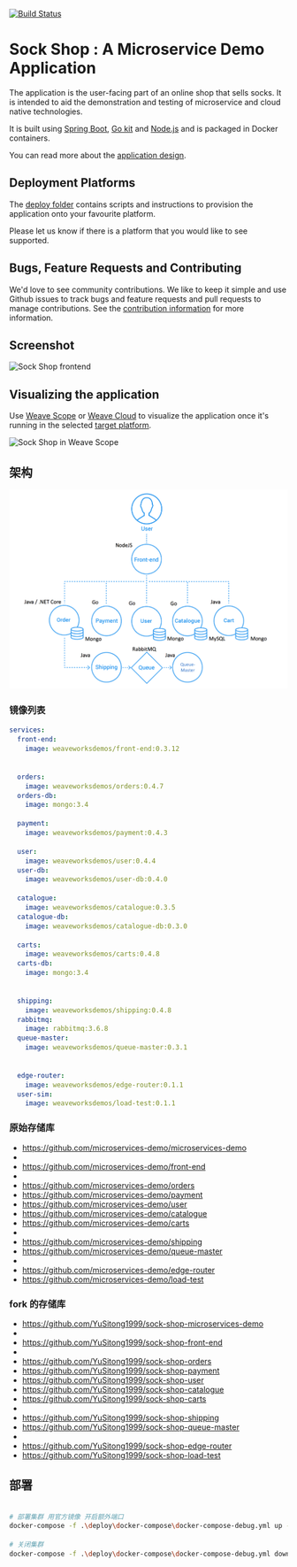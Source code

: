[![Build Status](https://travis-ci.org/microservices-demo/microservices-demo.svg?branch=master)](https://travis-ci.org/microservices-demo/microservices-demo)

# Sock Shop : A Microservice Demo Application

The application is the user-facing part of an online shop that sells socks. It is intended to aid the demonstration and
testing of microservice and cloud native technologies.

It is built using [Spring Boot](http://projects.spring.io/spring-boot/), [Go kit](http://gokit.io)
and [Node.js](https://nodejs.org/) and is packaged in Docker containers.

You can read more about the [application design](./internal-docs/design.md).

## Deployment Platforms

The [deploy folder](./deploy/) contains scripts and instructions to provision the application onto your favourite
platform.

Please let us know if there is a platform that you would like to see supported.

## Bugs, Feature Requests and Contributing

We'd love to see community contributions. We like to keep it simple and use Github issues to track bugs and feature
requests and pull requests to manage contributions. See the [contribution information](.github/CONTRIBUTING.md) for more
information.

## Screenshot

![Sock Shop frontend](https://github.com/microservices-demo/microservices-demo.github.io/raw/master/assets/sockshop-frontend.png)

## Visualizing the application

Use [Weave Scope](http://weave.works/products/weave-scope/) or [Weave Cloud](http://cloud.weave.works/) to visualize the
application once it's running in the selected [target platform](./deploy/).

![Sock Shop in Weave Scope](https://github.com/microservices-demo/microservices-demo.github.io/raw/master/assets/sockshop-scope.png)

## 架构

![](Architecture.png)

### 镜像列表

```yaml
services:
  front-end:
    image: weaveworksdemos/front-end:0.3.12


  orders:
    image: weaveworksdemos/orders:0.4.7
  orders-db:
    image: mongo:3.4

  payment:
    image: weaveworksdemos/payment:0.4.3

  user:
    image: weaveworksdemos/user:0.4.4
  user-db:
    image: weaveworksdemos/user-db:0.4.0

  catalogue:
    image: weaveworksdemos/catalogue:0.3.5
  catalogue-db:
    image: weaveworksdemos/catalogue-db:0.3.0

  carts:
    image: weaveworksdemos/carts:0.4.8
  carts-db:
    image: mongo:3.4


  shipping:
    image: weaveworksdemos/shipping:0.4.8
  rabbitmq:
    image: rabbitmq:3.6.8
  queue-master:
    image: weaveworksdemos/queue-master:0.3.1


  edge-router:
    image: weaveworksdemos/edge-router:0.1.1
  user-sim:
    image: weaveworksdemos/load-test:0.1.1

```

### 原始存储库

* https://github.com/microservices-demo/microservices-demo
*
* https://github.com/microservices-demo/front-end
*
* https://github.com/microservices-demo/orders
* https://github.com/microservices-demo/payment
* https://github.com/microservices-demo/user
* https://github.com/microservices-demo/catalogue
* https://github.com/microservices-demo/carts
*
* https://github.com/microservices-demo/shipping
* https://github.com/microservices-demo/queue-master
*
* https://github.com/microservices-demo/edge-router
* https://github.com/microservices-demo/load-test

### fork 的存储库

* https://github.com/YuSitong1999/sock-shop-microservices-demo
*
* https://github.com/YuSitong1999/sock-shop-front-end
*
* https://github.com/YuSitong1999/sock-shop-orders
* https://github.com/YuSitong1999/sock-shop-payment
* https://github.com/YuSitong1999/sock-shop-user
* https://github.com/YuSitong1999/sock-shop-catalogue
* https://github.com/YuSitong1999/sock-shop-carts
*
* https://github.com/YuSitong1999/sock-shop-shipping
* https://github.com/YuSitong1999/sock-shop-queue-master
*
* https://github.com/YuSitong1999/sock-shop-edge-router
* https://github.com/YuSitong1999/sock-shop-load-test

## 部署

```Bash

# 部署集群 用官方镜像 开启额外端口
docker-compose -f .\deploy\docker-compose\docker-compose-debug.yml up -d

# 关闭集群
docker-compose -f .\deploy\docker-compose\docker-compose-debug.yml down

```
